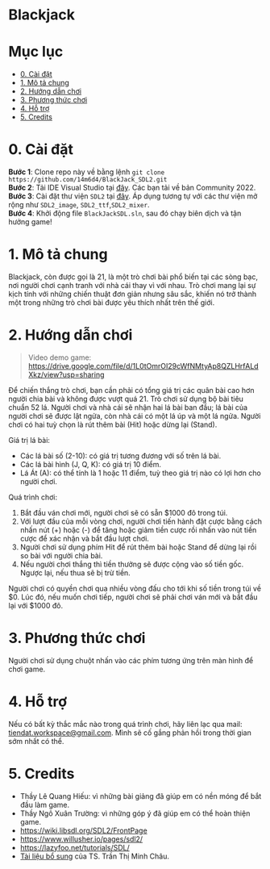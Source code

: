 # Blackjack
# Mục lục
- [0. Cài đặt](#0-cài-đặt)
- [1. Mô tả chung](#1-mô-tả-chung)
- [2. Hướng dẫn chơi](#2-hướng-dẫn-chơi)
- [3. Phương thức chơi](#3-phương-thức-chơi)
- [4. Hỗ trợ](#4-hỗ-trợ)
- [5. Credits](#5-credits)
# 0. Cài đặt
**Bước 1**: Clone repo này về bằng lệnh `git clone https://github.com/14m6d4/BlackJack_SDL2.git`</br>
**Bước 2**: Tải IDE Visual Studio tại [đây](https://visualstudio.microsoft.com). Các bạn tải về bản Community 2022.</br>
**Bước 3**: Cài đặt thư viện `SDL2` tại [đây](https://lazyfoo.net/tutorials/SDL/01_hello_SDL/windows/msvc2019/index.php). Áp dụng tương tự với các thư viện mở rộng như `SDL2_image`, `SDL2_ttf`,`SDL2_mixer`.</br>
**Bước 4**: Khởi động file `BlackJackSDL.sln`, sau đó chạy biên dịch và tận hưởng game!
# 1. Mô tả chung
Blackjack, còn được gọi là 21, là một trò chơi bài phổ biến tại các sòng bạc, nơi người chơi cạnh tranh với nhà cái thay vì với nhau. Trò chơi mang lại sự kịch tính với những chiến thuật đơn giản nhưng sâu sắc, khiến nó trở thành một trong những trò chơi bài được yêu thích nhất trên thế giới.
# 2. Hướng dẫn chơi
>Video demo game: https://drive.google.com/file/d/1L0tOmrOI29cWfNMtyAp8QZLHrfALdXkz/view?usp=sharing

Để chiến thắng trò chơi, bạn cần phải có tổng giá trị các quân bài cao hơn người chia bài và không được vượt quá 21. Trò chơi sử dụng bộ bài tiêu chuẩn 52 lá. Người chơi và nhà cái sẽ nhận hai lá bài ban đầu; lá bài của người chơi sẽ được lật ngửa, còn nhà cái có một lá úp và một lá ngửa. Người chơi có hai tuỳ chọn là rút thêm bài (Hit) hoặc dừng lại (Stand).

Giá trị lá bài:
- Các lá bài số (2-10): có giá trị tương đương với số trên lá bài.
- Các lá bài hình (J, Q, K): có giá trị 10 điểm.
- Lá Át (A): có thể tính là 1 hoặc 11 điểm, tuỳ theo giá trị nào có lợi hơn cho người chơi.

Quá trình chơi:
1. Bắt đầu ván chơi mới, người chơi sẽ có sẵn $1000 đô trong túi.
2. Với lượt đầu của mỗi vòng chơi, người chơi tiến hành đặt cược bằng cách nhấn nút (+) hoặc (-) để tăng hoặc giảm tiền cược rồi nhấn vào nút tiền cược để xác nhận và bắt đầu lượt chơi.
3. Người chơi sử dụng phím Hit để rút thêm bài hoặc Stand để dừng lại rồi so bài với người chia bài.
4. Nếu người chơi thắng thì tiền thưởng sẽ được cộng vào số tiền gốc. Ngược lại, nếu thua sẽ bị trừ tiền.

Người chơi có quyền chơi qua nhiều vòng đấu cho tới khi số tiền trong túi về $0. Lúc đó, nếu muốn chơi tiếp, người chơi sẽ phải chơi ván mới và bắt đầu lại với $1000 đô.
# 3. Phương thức chơi
Người chơi sử dụng chuột nhấn vào các phím tương ứng trên màn hình để chơi game.
# 4. Hỗ trợ
Nếu có bất kỳ thắc mắc nào trong quá trình chơi, hãy liên lạc qua mail: tiendat.workspace@gmail.com. Mình sẽ cố gắng phản hồi trong thời gian sớm nhất có thể.
# 5. Credits
- Thầy Lê Quang Hiếu: vì những bài giảng đã giúp em có nền móng để bắt đầu làm game.
- Thầy Ngô Xuân Trường: vì những góp ý đã giúp em có thể hoàn thiện game.
- https://wiki.libsdl.org/SDL2/FrontPage
- https://www.willusher.io/pages/sdl2/
- https://lazyfoo.net/tutorials/SDL/
- [Tài liệu bổ sung](https://docs.google.com/document/d/1FZ3jTqHxtyZznNWiJmmve0zYu_aSliUqLP2OsMcdehQ/edit?tab=t.0#heading=h.n8fowkm18xov) của TS. Trần Thị Minh Châu.

